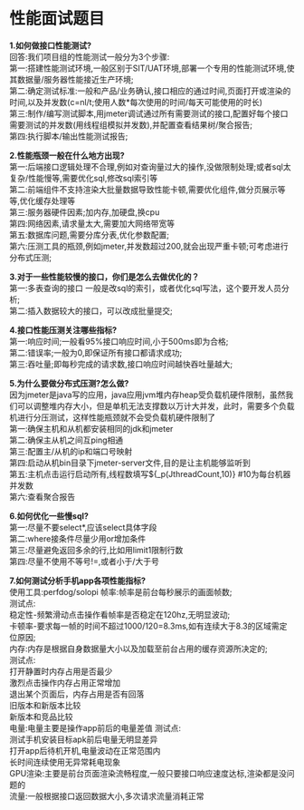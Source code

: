 # 性能面试题目  
**1.如何做接口性能测试?**  
  回答:我们项目组的性能测试一般分为3个步骤:  
       第一:搭建性能测试环境,一般区别于SIT/UAT环境,部署一个专用的性能测试环境,使其数据量/服务器性能接近生产环境;  
       第二:确定测试标准:一般和产品/业务确认,接口相应的通过时间,页面打开或渲染的时间,以及并发数(c=nl/t;使用人数*每次使用的时间/每天可能使用的时长)  
       第三:制作/编写测试脚本,用jmeter调试通过所有需要测试的接口,配置好每个接口需要测试的并发数(用线程组模拟并发数),并配置查看结果树/聚合报告;   
       第四:执行脚本/输出性能测试报告;  
       
**2.性能瓶颈一般在什么地方出现?**  
  第一:后端接口逻辑处理不合理,例如对查询量过大的操作,没做限制处理;或者sql太复杂/性能慢等,需要优化sql,修改sql索引等  
  第二:前端组件不支持渲染大批量数据导致性能卡顿,需要优化组件,做分页展示等等,优化缓存处理等  
  第三:服务器硬件因素;加内存,加硬盘,换cpu  
  第四:网络因素,请求量太大,需要加大网络带宽等  
  第五:数据库问题,需要分库分表,优化参数配置;  
  第六:压测工具的瓶颈,例如jmeter,并发数超过200,就会出现严重卡顿;可考虑进行分布式压测;  

**3.对于一些性能较慢的接口，你们是怎么去做优化的？**  
  第一:多表查询的接口 一般是改sql的索引，或者优化sql写法，这个要开发人员分析;  
  第二:插入数据较大的接口，可以改成批量提交;  

**4.接口性能压测关注哪些指标?**  
  第一:响应时间;一般看95%接口响应时间,小于500ms即为合格;  
  第二:错误率;一般为0,即保证所有接口都请求成功;  
  第三:吞吐量;即每秒完成的请求数,接口响应时间越快吞吐量越大;  
     
**5.为什么要做分布式压测?怎么做?**  
  因为jmeter是java写的应用，java应用jvm堆内存heap受负载机硬件限制，虽然我们可以调整堆内存大小，但是单机无法支撑数以万计大并发，此时，需要多个负载机进行分压测试，这样性能瓶颈就不会受负载机硬件限制了  
  第一:确保主机和从机都安装相同的jdk和jmeter  
  第二:确保主从机之间互ping相通  
  第三:配置主/从机的ip和端口号映射  
  第四:启动从机bin目录下jmeter-server文件,目的是让主机能够监听到  
  第五:主机点击运行启动所有,线程数填写${_p(JthreadCount,10)} #10为每台机器并发数  
  第六:查看聚合报告  

**6.如何优化一些慢sql?**  
  第一:尽量不要select*,应该select具体字段  
  第二:where接条件尽量少用or增加条件  
  第三:尽量避免返回多余的行,比如用limit1限制行数  
  第四:尽量不使用不等号!=,或者小于/大于号  
  
**7.如何测试分析手机app各项性能指标?**  
  使用工具:perfdog/solopi
  帧率:帧率是前台每秒展示的画面帧数;  
      测试点:  
      稳定性-频繁滑动点击操作看帧率是否稳定在120hz,无明显波动;  
      卡顿率-要求每一帧的时间不超过1000/120=8.3ms,如有连续大于8.3的区域需定位原因;  
  内存:内存是根据自身数据量大小以及加载至前台占用的缓存资源所决定的;  
      测试点:  
      打开静置时内存占用是否最少  
      激烈点击操作内存占用正常增加  
      退出某个页面后，内存占用是否有回落  
      旧版本和新版本比较  
      新版本和竞品比较  
  电量:电量主要是操作app前后的电量差值
      测试点:  
      测试手机安装目标apk前后电量无明显差异  
      打开app后待机开机,电量波动在正常范围内  
      长时间连续使用无异常耗电现象  
  GPU渲染:主要是前台页面渲染流畅程度,一般只要接口响应速度达标,渲染都是没问题的  
  流量:一般根据接口返回数据大小,多次请求流量消耗正常  